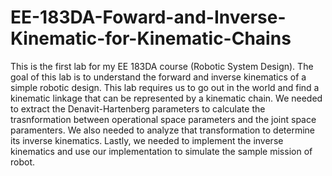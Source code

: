 # EE-183DA-Foward-and-Inverse-Kinematic-for-Kinematic-Chains

This is the first lab for my EE 183DA course (Robotic System Design). 
The goal of this lab is to understand the forward and inverse kinematics
of a simple robotic design. This lab requires us to go out in the world
and find a kinematic linkage that can be represented by a kinematic chain.
We needed to extract the Denavit-Hartenberg parameters to calculate the
trasnformation between operational space parameters and the joint space 
paramenters. We also needed to analyze that transformation to determine
its inverse kinematics. Lastly, we needed to implement the inverse
kinematics and use our implementation to simulate the sample mission of
robot.
